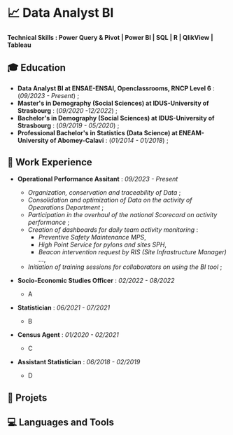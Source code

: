 # 📈 Data Analyst BI

#### Technical Skills : Power Query & Pivot | Power BI | SQL | R | QlikView | Tableau 

## 🎓 Education
- **Data Analyst BI at ENSAE-ENSAI, Openclassrooms, RNCP Level 6** : (_09/2023 - Present_) ;   
- **Master's in Demography (Social Sciences) at IDUS-University of Strasbourg** : (_09/2020 -12/2022_) ;    
- **Bachelor's in Demography (Social Sciences) at IDUS-University of Strasbourg** : (_09/2019 - 05/2020_) ;    
- **Professional Bachelor's in Statistics (Data Science) at ENEAM-University of Abomey-Calavi** : (_01/2014 - 01/2018_) ;    

## 💼 Work Experience
- **Operational Performance Assitant** : _09/2023 - Present_
  -   _Organization, conservation and traceability of Data_ ;
  -   _Consolidation and optimization of Data on the activity of Opearations Department_ ;
  -   _Participation in the overhaul of the national Scorecard on activity performance_ ;
  -   _Creation of dashboards for daily team activity monitoring_ :
      -   _Preventive Safety Maintenance MPS_,  
      -   _High Point Service for pylons and sites SPH_,
      -   _Beacon intervention request by RIS (Site Infrastructure Manager) ..._,
  -   _Initiation of training sessions for collaborators on using the BI tool_ ; 
    
- **Socio-Economic Studies Officer** : _02/2022 - 08/2022_
  -   A
    
- **Statistician** : _06/2021 - 07/2021_
  -   B
    
- **Census Agent** : _01/2020 - 02/2021_
  -   C
    
- **Assistant Statistician** : _06/2018 - 02/2019_
  -   D
    

## 🚀 Projets 

## 💻 Languages and Tools



